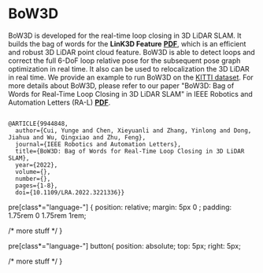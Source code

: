 # BoW3D
BoW3D is developed for the real-time loop closing in 3D LiDAR SLAM. It builds the bag of words for the **LinK3D Feature** **[PDF](https://arxiv.org/pdf/2206.05927.pdf)**, which is an efficient and robust 3D LiDAR point cloud feature. BoW3D is able to detect loops and correct the full 6-DoF loop relative pose for the subsequent pose graph optimization in real time. It also can be used to relocalization the 3D LiDAR in real time. We provide an example to run BoW3D on the [KITTI dataset](https://www.cvlibs.net/datasets/kitti/eval_odometry.php). For more details about BoW3D, please refer to our paper "BoW3D: Bag of Words for Real-Time Loop Closing in 3D LiDAR SLAM" in IEEE Robotics and Automation Letters (RA-L) **[PDF](https://arxiv.org/pdf/2208.07473.pdf)**.

<pre><code class="language-css">
@ARTICLE{9944848,
  author={Cui, Yunge and Chen, Xieyuanli and Zhang, Yinlong and Dong, Jiahua and Wu, Qingxiao and Zhu, Feng},
  journal={IEEE Robotics and Automation Letters}, 
  title={BoW3D: Bag of Words for Real-Time Loop Closing in 3D LiDAR SLAM}, 
  year={2022},
  volume={},
  number={},
  pages={1-8},
  doi={10.1109/LRA.2022.3221336}}
</code></pre>



pre[class*="language-"] {
  position: relative;
  margin: 5px 0 ;
  padding: 1.75rem 0 1.75rem 1rem;

  /* more stuff */
}

pre[class*="language-"] button{
  position: absolute;
  top: 5px;
  right: 5px;

  /* more stuff */
}
